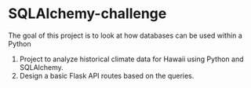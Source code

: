 # SQLAlchemy-challenge
The goal of this project is to look at how databases can be used within a Python

1. Project to analyze historical climate data for Hawaii using Python and SQLAlchemy.
2. Design a basic Flask API routes based on the queries.
